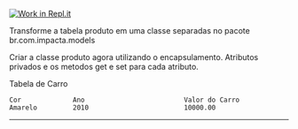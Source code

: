 [![Work in Repl.it](https://classroom.github.com/assets/work-in-replit-14baed9a392b3a25080506f3b7b6d57f295ec2978f6f33ec97e36a161684cbe9.svg)](https://classroom.github.com/online_ide?assignment_repo_id=4275145&assignment_repo_type=AssignmentRepo)

Transforme a tabela produto em uma classe separadas
no pacote br.com.impacta.models

 Criar a classe produto agora utilizando o encapsulamento.
 Atributos privados e os metodos get e set para cada atributo.
 
 Tabela de Carro
 
	Cor				Ano							Valor do Carro
	Amarelo			2010						10000.00

-----------------------------------------------------------------



